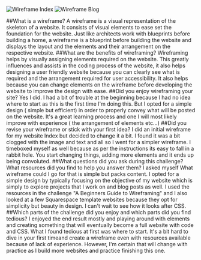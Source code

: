 ![Wireframe Index](wireframe-index.png)
![Wireframe Blog](wireframe-blog-index.png)

##What is a wireframe?
A wireframe is a visual representation of the skeleton of a website. It consists of visual elements to ease set the foundation for the website. Just like architects work with blueprints before building a home, a wireframe is a blueprint before building the website and displays the layout and the elements and their arrangement on the respective website.
##What are the benefits of wireframing?
Wireframing helps by visually assigning elements required on the website. This greatly influences and assists in the coding process of the website, it also helps designing a user friendly website because you can clearly see what is required and the arrangement required for user accessibility. It also helps because you can change elements on the wireframe before developing the website to improve the design with ease.
##Did you enjoy wireframing your site?
Yes I did. I had a bit of trouble at the beginning because I had no idea where to start as this is the first time I'm doing this. But I opted for a simple design ( simple but efficient) in order to properly convey what will be posted on the website. It's a great learning process and one I will most likely improve with experience ( the arrangement of elements etc...)
##Did you revise your wireframe or stick with your first idea?
I did an initial wireframe for my website Index but decided to change it a bit. I found it was a bit clogged with the image and text and all so I went for a simpler wireframe. I timeboxed myself as well because as per the instructions its easy to fall in a  rabbit hole. You start changing things, adding more elements and it ends up being convoluted. 
##What questions did you ask during this challenge? What resources did you find to help you answer them?
I asked myself What wireframe could I go for that is simple but packs content. I opted for a simple design by typically focusing on the objective of my website which is simply to explore projects that I work on and blog posts as well. I used the resources in the challenge "A Beginners Guide to Wireframing" and I also looked at a few Squarespace template websites because they opt for simplicity but beauty in design. I can't wait to see how it looks after CSS.
##Which parts of the challenge did you enjoy and which parts did you find tedious?
I enjoyed the end result mostly and playing around with elements and creating something that will eventually become a full website with code and CSS. What I found tedious at first was where to start. It's a bit hard to dive in your first timeand create a wireframe even with resources available because of lack of experience. However, I'm certain that will change with practice as I build more websites and practice finishing this one. 